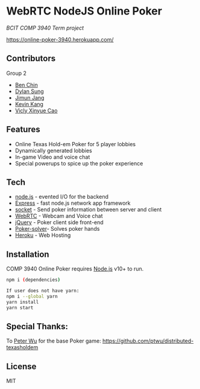 # WebRTC NodeJS Online Poker
_BCIT COMP 3940 Term project_

https://online-poker-3940.herokuapp.com/
## Contributors
Group 2
- [Ben Chin]
- [Dylan Sung]
- [Jimun Jang]
- [Kevin Kang]
- [Vicly Xinyue Cao]

## Features

- Online Texas Hold-em Poker for 5 player lobbies
- Dynamically generated lobbies
- In-game Video and voice chat
- Special powerups to spice up the poker experience


## Tech

- [node.js] - evented I/O for the backend
- [Express] - fast node.js network app framework
- [socket] - Send poker information between server and client
- [WebRTC] - Webcam and Voice chat
- [jQuery] - Poker client side front-end 
- [Poker-solver]- Solves poker hands
- [Heroku] - Web Hosting


## Installation

COMP 3940 Online Poker requires [Node.js](https://nodejs.org/) v10+ to run.


```sh
npm i (dependencies)

If user does not have yarn:
npm i --global yarn
yarn install
yarn start
```

## Special Thanks:
To [Peter Wu] for the base Poker game:
https://github.com/ptwu/distributed-texasholdem
## License

MIT

[//]: # (These are reference links used in the body of this note and get stripped out when the markdown processor does its job. There is no need to format nicely because it shouldn't be seen. Thanks SO - http://stackoverflow.com/questions/4823468/store-comments-in-markdown-syntax)

   [node.js]: <http://nodejs.org>
   [jQuery]: <http://jquery.com>
   [express]: <http://expressjs.com>
   [socket]: <https://socket.io/>
   [WebRTC]: <https://webrtc.org/>
   [Poker-solver]: <https://github.com/goldfire/pokersolver>
   [Heroku]: <https://www.heroku.com/>
   
   [Kevin Kang]: <https://github.com/keyuka>
   [Ben Chin]: <https://github.com/BenJChin>
   [Dylan Sung]:<https://github.com/dys907>
   [Vicly Xinyue Cao]:<https://github.com/ViclyC>
   [Jimun Jang]: <https://github.com/Jimun-J>
   
   [Peter Wu]: <https://github.com/ptwu/>
